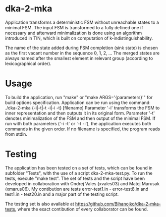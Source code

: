 # dka-2-mka

Application transforms a deterministic FSM without unreachable states to a minimal 
FSM. The input FSM is transformed to a fully defined one if necessary and afterward 
minimalization is done using an algorithm introduced in TIN, which is built on 
computation of k-indistinguishability.

The name of the state added during FSM completion (sink state) is chosen as the first
vacant number in the sequence 0, 1, 2, ... The merged states are always named after 
the smallest element in relevant group (according to lexicographical order).

# Usage

To build the application, run "make" or "make ARGS='{parameters}'" for build options 
specification. Application can be run using the command:
    ./dka-2-mka {-i|-t|-t -i|-i -t} [filename]
Parameter '-i' transforms the FSM to inner representation and then outputs it in its
original form. Parameter '-t' denotes minimalization of the FSM and then output of
the minimal FSM. If run with both parameters ('-i -t' or '-t -i'), the application
executes both commands in the given order. 
If no filename is specified, the program reads from stdin.

# Testing

The application has been tested on a set of tests, which can be found in subfolder "Tests",
with the use of a script dka-2-mka-test.py. To run the tests, execute "make test".
The set of tests and the script have been developed in collaboration with Ondrej Vales 
(xvales03) and Matej Marusak (xmarus06). My contibution are tests error-test1.in - 
error-test8.in and test1.in - test20.in and a major part of the testing script.

The testing set is also available at https://github.com/Bihanojko/dka-2-mka-tests, where 
the exact contibution of every collaborator can be found. 
